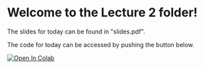 # Welcome to the Lecture 2 folder!

The slides for today can be found in "slides.pdf".

The code for today can be accessed by pushing the button below.

<a target="_blank" href="https://colab.research.google.com/github/NathanDavisBarrett/ComputationalDecisionMakingCourse/blob/main/02_PythonCrashCourse/Lecture_02_Notebook.ipynb">
  <img src="https://colab.research.google.com/assets/colab-badge.svg" alt="Open In Colab"/>
</a>